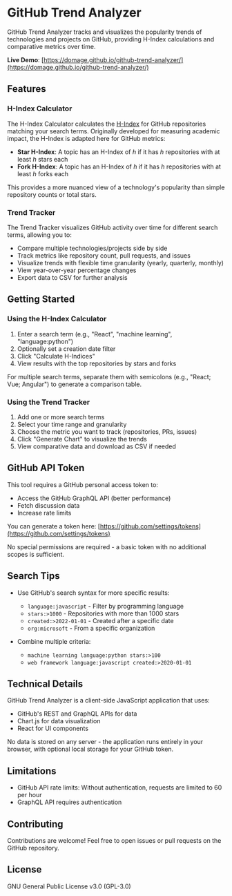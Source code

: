 # GitHub Trend Analyzer

GitHub Trend Analyzer tracks and visualizes the popularity trends of technologies and projects on GitHub, providing H-Index calculations and comparative metrics over time.

**Live Demo**: [https://domage.github.io/github-trend-analyzer/](https://domage.github.io/github-trend-analyzer/)

## Features

### H-Index Calculator

The H-Index Calculator calculates the [H-Index](https://en.wikipedia.org/wiki/H-index) for GitHub repositories matching your search terms. Originally developed for measuring academic impact, the H-Index is adapted here for GitHub metrics:

- **Star H-Index**: A topic has an H-Index of _h_ if it has _h_ repositories with at least _h_ stars each
- **Fork H-Index**: A topic has an H-Index of _h_ if it has _h_ repositories with at least _h_ forks each

This provides a more nuanced view of a technology's popularity than simple repository counts or total stars.

### Trend Tracker

The Trend Tracker visualizes GitHub activity over time for different search terms, allowing you to:

- Compare multiple technologies/projects side by side
- Track metrics like repository count, pull requests, and issues
- Visualize trends with flexible time granularity (yearly, quarterly, monthly)
- View year-over-year percentage changes
- Export data to CSV for further analysis

## Getting Started

### Using the H-Index Calculator

1. Enter a search term (e.g., "React", "machine learning", "language:python")
2. Optionally set a creation date filter
3. Click "Calculate H-Indices"
4. View results with the top repositories by stars and forks

For multiple search terms, separate them with semicolons (e.g., "React; Vue; Angular") to generate a comparison table.

### Using the Trend Tracker

1. Add one or more search terms
2. Select your time range and granularity
3. Choose the metric you want to track (repositories, PRs, issues)
4. Click "Generate Chart" to visualize the trends
5. View comparative data and download as CSV if needed

## GitHub API Token

This tool requires a GitHub personal access token to:
- Access the GitHub GraphQL API (better performance)
- Fetch discussion data
- Increase rate limits

You can generate a token here: [https://github.com/settings/tokens](https://github.com/settings/tokens)

No special permissions are required - a basic token with no additional scopes is sufficient.

## Search Tips

- Use GitHub's search syntax for more specific results:
  - `language:javascript` - Filter by programming language
  - `stars:>1000` - Repositories with more than 1000 stars
  - `created:>2022-01-01` - Created after a specific date
  - `org:microsoft` - From a specific organization

- Combine multiple criteria:
  - `machine learning language:python stars:>100`
  - `web framework language:javascript created:>2020-01-01`

## Technical Details

GitHub Trend Analyzer is a client-side JavaScript application that uses:
- GitHub's REST and GraphQL APIs for data
- Chart.js for data visualization
- React for UI components

No data is stored on any server - the application runs entirely in your browser, with optional local storage for your GitHub token.

## Limitations

- GitHub API rate limits: Without authentication, requests are limited to 60 per hour
- GraphQL API requires authentication

## Contributing

Contributions are welcome! Feel free to open issues or pull requests on the GitHub repository.

## License

GNU General Public License v3.0 (GPL-3.0)